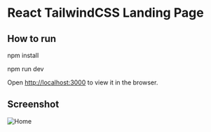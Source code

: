 # React TailwindCSS Landing Page

## How to run

npm install

npm run dev

Open [http://localhost:3000](http://localhost:3000) to view it in the browser.

## Screenshot

![Home](/src/images/screenshot/screen.gif)

